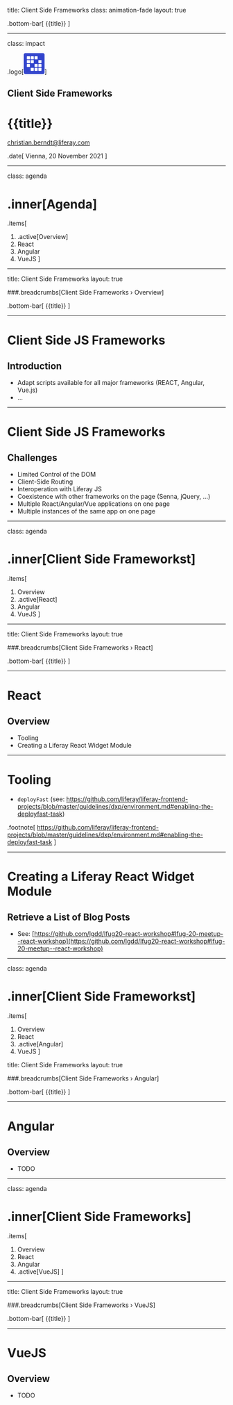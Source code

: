 title: Client Side Frameworks 
class: animation-fade
layout: true

.bottom-bar[
  {{title}}
]

---
class: impact

.logo[<img src="images/liferay-waffle.svg">]

## Client Side Frameworks 

# {{title}}

christian.berndt@liferay.com

.date[
  Vienna, 20 November 2021
]

---

class: agenda

# .inner[Agenda]

.items[
1. .active[Overview]
1. React 
1. Angular
1. VueJS
]

---

title: Client Side Frameworks 
layout: true

###.breadcrumbs[Client Side Frameworks › Overview]

.bottom-bar[
  {{title}}
]

---

# Client Side JS Frameworks

## Introduction

* Adapt scripts available for all major frameworks (REACT, Angular, Vue.js)
* ...

---

# Client Side JS Frameworks

## Challenges

* Limited Control of the DOM
* Client-Side Routing
* Interoperation with Liferay JS
* Coexistence with other frameworks on the page (Senna, jQuery, ...)
* Multiple React/Angular/Vue applications on one page
* Multiple instances of the same app on one page

---

class: agenda

# .inner[Client Side Frameworkst]

.items[
1. Overview
1. .active[React] 
1. Angular
1. VueJS
]

---

title: Client Side Frameworks
layout: true

###.breadcrumbs[Client Side Frameworks › React]

.bottom-bar[
  {{title}}
]

---

# React 

## Overview

* Tooling
* Creating a Liferay React Widget Module 

---

# Tooling

* `deployFast` (see: https://github.com/liferay/liferay-frontend-projects/blob/master/guidelines/dxp/environment.md#enabling-the-deployfast-task)

.footnote[
  https://github.com/liferay/liferay-frontend-projects/blob/master/guidelines/dxp/environment.md#enabling-the-deployfast-task
]

---

# Creating a Liferay React Widget Module

## Retrieve a List of Blog Posts

* See: [https://github.com/lgdd/lfug20-react-workshop#lfug-20-meetup--react-workshop](https://github.com/lgdd/lfug20-react-workshop#lfug-20-meetup--react-workshop)

---

class: agenda

# .inner[Client Side Frameworkst]

.items[
1. Overview
1. React
1. .active[Angular]
1. VueJS
]

title: Client Side Frameworks
layout: true

###.breadcrumbs[Client Side Frameworks › Angular]

.bottom-bar[
  {{title}}
]

---

# Angular 

## Overview

* TODO

---

class: agenda

# .inner[Client Side Frameworks]

.items[
1. Overview
1. React
1. Angular
1. .active[VueJS]
]

---

title: Client Side Frameworks
layout: true

###.breadcrumbs[Client Side Frameworks › VueJS]

.bottom-bar[
  {{title}}
]

---

# VueJS 

## Overview

* TODO

